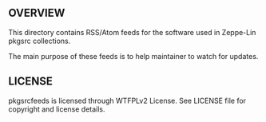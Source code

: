 OVERVIEW
--------
This directory contains RSS/Atom feeds for the software used in
Zeppe-Lin pkgsrc collections.

The main purpose of these feeds is to help maintainer to watch for
updates.


LICENSE
-------
pkgsrcfeeds is licensed through WTFPLv2 License.
See LICENSE file for copyright and license details.
